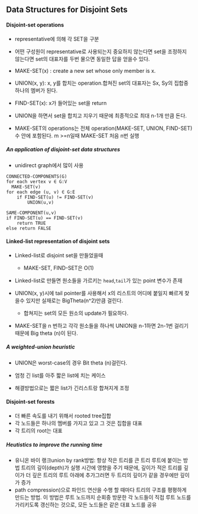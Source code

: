 ## Data Structures for Disjoint Sets
#### Disjoint-set operations
- representative에 의해 각 SET을 구분
- 어떤 구성원이 representative로 사용되는지 중요하지 않는다면 set을 조정하지 않는다면 
set의 대표자를 두번 물으면 동일한 답을 얻을수 있다.

- MAKE-SET(x) : create a new set whose only member is x.
- UNION(x, y): x, y를 합치는 operation.합쳐진 set의 대표자는 Sx, Sy의 집합중 하나의 멤버가 된다.
- FIND-SET(x): x가 들어있는 set을 return

- UNION을 하면서 set을 합치고 지우기 때문에 최종적으로 최대 n-1개 만큼 돈다.
- MAKE-SET의 operations는 전체 operation(MAKE-SET, UNION, FIND-SET)수 안에 포함된다. m >=n일때 MAKE-SET 처음 n번 실행

##### An application of disjoint-set data structures
- unidirect graph에서 많이 사용
```
CONNECTED-COMPONENTS(G) 
for each vertex v ∈ G:V 
  MAKE-SET(v) 
for each edge (u, v) ∈ G:E 
    if FIND-SET(u) != FIND-SET(v) 
        UNION(u,v)

SAME-COMPONENT(u,v) 
if FIND-SET(u) == FIND-SET(v) 
    return TRUE 
else return FALSE
```

#### Linked-list representation of disjoint sets
- Linked-list로 disjoint set을 만들었을때 
    - MAKE-SET, FIND-SET은 O(1)
- Linked-list로 만들면 원소들을 가르키는 ```head```,```tail```가 있는 point 변수가 존재
- UNION(x, y)시에 tail pointer를 사용해서 x의 리스트의 어디에 붙일지 빠르게 찾을수 있지만 실재로는 BigTheta(n^2)만큼 걸린다.
    - 합쳐지는 set의 모든 원소의 update가 필요하다.

- MAKE-SET을 n 번하고 각각 원소들을 하나씩 UNION을 n-1하면 2n-1번 걸리기 때문에 Big theta (n)이 된다. 

##### A weighted-union heuristic
- UNION은 worst-case의 경우 Bit theta (n)걸린다.
- 엄청 긴 list를 아주 짧은 list에 치는 케이스

- 해결방법으로는 짧은 list가 긴리스트랑 합쳐지게 조정

#### Disjoint-set forests
- 더 빠른 속도를 내기 위해서 rooted tree집합
- 각 노드들은 하나의 멤버를 가지고 있고 그 것은 집합을 대표
- 각 트리의 root는 대표

##### Heutistics to improve the running time
- 유니온 바이 랭크union by rank방법: 항상 작은 트리를 큰 트리 루트에 붙이는 방법 트리의 깊이(depth)가 실행 시간에 영향을 주기 때문에, 깊이가 적은 트리를 깊이가 더 깊은 트리의 루트 아래에 추가그러면 두 트리의 깊이가 같을 경우에만 깊이가 증가
- path compression)으로 파인드 연산을 수행 할 때마다 트리의 구조를 평평하게 만드는 방법. 이 방법은 루트 노드까지 순회중 방문한 각 노드들이 직접 루트 노드를 가리키도록 갱신하는 것으로, 모든 노드들은 같은 대표 노드를 공유

